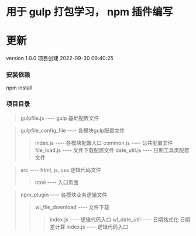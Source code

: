 # 用于 gulp 打包学习， npm 插件编写

# 更新
version 1.0.0
项目创建               2022-09-30 09:40:25

### 安装依赖  
npm install

### 项目目录
>gulpfile.js ---- gulp 基础配置文件

>gulpfile_config_file ----  各模块gulp配置文件
>>index.js ---- 各模块配置入口
>>common.js ---- 公共配置文件
>>file_load.js ---- 文件下载配置文件
>>date_util.js ---- 日期工具类配置文件

>src ---- html, js, css 逻辑代码文件
>> html ---- 入口页面

>npm_plugin ---- 各模块业务逻辑文件
>> wl_file_download ---- 文件下载
>>> index.js ---- 逻辑代码入口
>> wl_date_util ---- 日期格式化 日期差计算
>>> index.js ---- 逻辑代码入口
